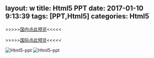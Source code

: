 layout: w
title: Html5 PPT
date: 2017-01-10 9:13:39
tags: [PPT,Html5]
categories: Html5
---
&gt;&gt;&gt;&gt;&gt;[国内点此预览](http://sogrey.coding.me/html5/)&lt;&lt;&lt;&lt;&lt;

&gt;&gt;&gt;&gt;&gt;[国际点此预览](https://sogrey.github.io/Html5-ppt/)&lt;&lt;&lt;&lt;&lt;

![Html5-ppt](https://sogrey.github.io/pics/2017-01-09_221733.jpg)
![Html5-ppt](https://sogrey.github.io/pics/2017-01-09_221804.jpg)